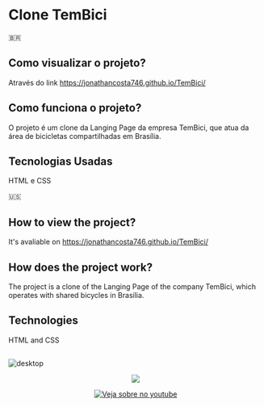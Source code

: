 
# Clone TemBici

🇧🇷
## Como visualizar o projeto?
Através do link https://jonathancosta746.github.io/TemBici/

## Como funciona o projeto?
O projeto é um clone da Langing Page da empresa TemBici, que atua da área de bicicletas compartilhadas em Brasília.

## Tecnologias Usadas
HTML e CSS

🇺🇸
## How to view the project?
It's avaliable on https://jonathancosta746.github.io/TemBici/

## How does the project work?
The project is a clone of the Langing Page of the company TemBici, which operates with shared bicycles in Brasília.

## Technologies 
HTML and CSS

##

![desktop](https://user-images.githubusercontent.com/26524921/164031113-ac317833-f389-406a-bd3e-aa0c3d1a82fc.png)

<p align="center">
  <img src="https://user-images.githubusercontent.com/26524921/164031513-bc5be7bd-c43a-4f54-9224-a1cf5a75f663.png">
</p>

<p align="center">
<a href="https://youtu.be/1pEn2FEbptk" target="_blank"><img src="https://user-images.githubusercontent.com/26524921/164047814-17e84ab7-8932-4d6b-b9eb-5001e5400269.png" 
alt="Veja sobre no youtube"/></a>
</p>



